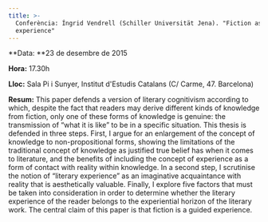 ```yaml
---
title: >-
  Conferència: Íngrid Vendrell (Schiller Universität Jena). "Fiction as a guided
  experience"
---
```


**Data: **23 de desembre de 2015

**Hora:** 17.30h

**Lloc:** Sala Pi i Sunyer, Institut d'Estudis Catalans (C/ Carme, 47. Barcelona)

**Resum:** This paper defends a version of literary cognitivism according to which, despite the fact that readers may derive different kinds of knowledge from fiction, only one of these forms of knowledge is genuine: the transmission of “what it is like” to be in a specific situation. This thesis is defended in three steps. First, I argue for an enlargement of the concept of knowledge to non-propositional forms, showing the limitations of the traditional concept of knowledge as justified true belief has when it comes to literature, and the benefits of including the concept of experience as a form of contact with reality within knowledge. In a second step, I scrutinise the notion of “literary experience” as an imaginative acquaintance with reality that is aesthetically valuable. Finally, I explore five factors that must be taken into consideration in order to determine whether the literary experience of the reader belongs to the experiential horizon of the literary work. The central claim of this paper is that fiction is a guided experience.
